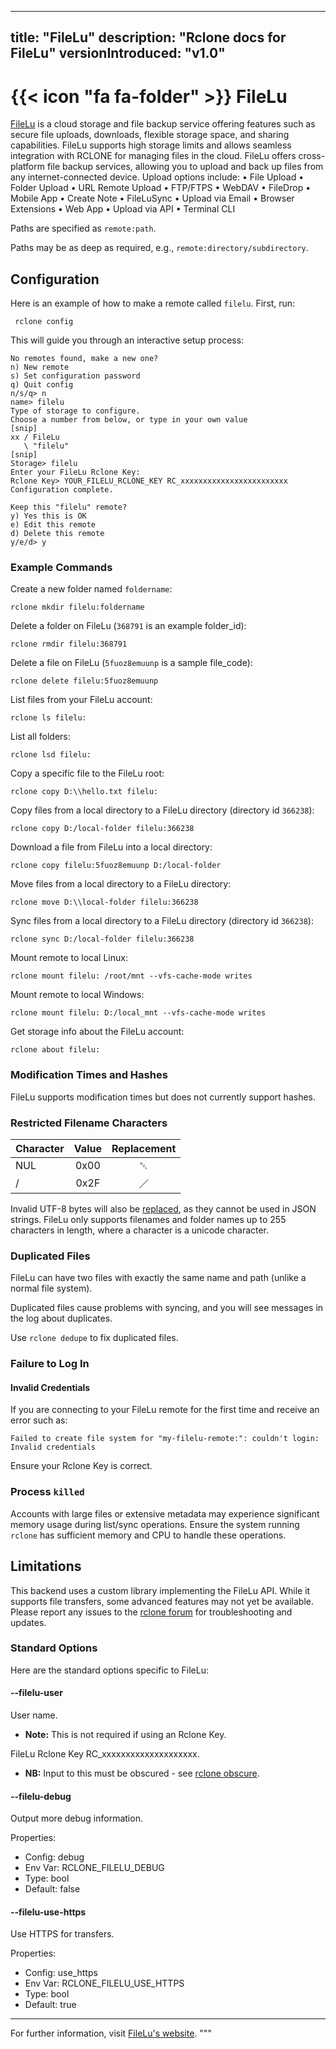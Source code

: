 
---
title: "FileLu"
description: "Rclone docs for FileLu"
versionIntroduced: "v1.0"
---

# {{< icon "fa fa-folder" >}} FileLu

[FileLu](https://filelu.com/) is a cloud storage and file backup service offering features such as secure file uploads, downloads, flexible storage space, and sharing capabilities. FileLu supports high storage limits and allows seamless integration with RCLONE for managing files in the cloud. FileLu offers cross-platform file backup services, allowing you to upload and back up files from any internet-connected device. Upload options include:
• File Upload
• Folder Upload
• URL Remote Upload
• FTP/FTPS
• WebDAV
• FileDrop
• Mobile App
• Create Note
• FileLuSync
• Upload via Email
• Browser Extensions
• Web App
• Upload via API
• Terminal CLI


Paths are specified as `remote:path`.

Paths may be as deep as required, e.g., `remote:directory/subdirectory`.

## Configuration

Here is an example of how to make a remote called `filelu`. First, run:

     rclone config

This will guide you through an interactive setup process:

```
No remotes found, make a new one?
n) New remote
s) Set configuration password
q) Quit config
n/s/q> n
name> filelu
Type of storage to configure.
Choose a number from below, or type in your own value
[snip]
xx / FileLu
   \ "filelu"
[snip]
Storage> filelu
Enter your FileLu Rclone Key:
Rclone Key> YOUR_FILELU_RCLONE_KEY RC_xxxxxxxxxxxxxxxxxxxxxxxx
Configuration complete.

Keep this "filelu" remote?
y) Yes this is OK
e) Edit this remote
d) Delete this remote
y/e/d> y
```

### Example Commands

Create a new folder named `foldername`:

    rclone mkdir filelu:foldername

Delete a folder on FileLu (`368791` is an example folder_id):

    rclone rmdir filelu:368791

Delete a file on FileLu (`5fuoz8emuunp` is a sample file_code):

    rclone delete filelu:5fuoz8emuunp

List files from your FileLu account:

    rclone ls filelu:

List all folders:

    rclone lsd filelu:

Copy a specific file to the FileLu root:

    rclone copy D:\\hello.txt filelu:

Copy files from a local directory to a FileLu directory (directory id `366238`):

    rclone copy D:/local-folder filelu:366238

Download a file from FileLu into a local directory:

    rclone copy filelu:5fuoz8emuunp D:/local-folder

Move files from a local directory to a FileLu directory:

    rclone move D:\\local-folder filelu:366238

Sync files from a local directory to a FileLu directory (directory id `366238`):

    rclone sync D:/local-folder filelu:366238
    
Mount remote to local Linux:

    rclone mount filelu: /root/mnt --vfs-cache-mode writes

Mount remote to local Windows:

    rclone mount filelu: D:/local_mnt --vfs-cache-mode writes


Get storage info about the FileLu account:

    rclone about filelu:

### Modification Times and Hashes

FileLu supports modification times but does not currently support hashes.

### Restricted Filename Characters

| Character | Value | Replacement |
| --------- |:-----:|:-----------:|
| NUL       | 0x00  | ␀           |
| /         | 0x2F  | ／          |

Invalid UTF-8 bytes will also be [replaced](/overview/#invalid-utf8), as they cannot be used in JSON strings.
FileLu only supports filenames and folder names up to 255 characters in length, where a
character is a unicode character.

### Duplicated Files

FileLu can have two files with exactly the same name and path (unlike a normal file system).

Duplicated files cause problems with syncing, and you will see messages in the log about duplicates.

Use `rclone dedupe` to fix duplicated files.

### Failure to Log In

#### Invalid Credentials

If you are connecting to your FileLu remote for the first time and receive an error such as:

```
Failed to create file system for "my-filelu-remote:": couldn't login: Invalid credentials
```

Ensure your Rclone Key is correct.

### Process `killed`

Accounts with large files or extensive metadata may experience significant memory usage during list/sync operations. Ensure the system running `rclone` has sufficient memory and CPU to handle these operations.

## Limitations

This backend uses a custom library implementing the FileLu API. While it supports file transfers, some advanced features may not yet be available. Please report any issues to the [rclone forum](https://forum.rclone.org/) for troubleshooting and updates.

### Standard Options

Here are the standard options specific to FileLu:

#### --filelu-user

User name. 

- **Note:** This is not required if using an Rclone Key.

FileLu Rclone Key RC_xxxxxxxxxxxxxxxxxxxx.

- **NB:** Input to this must be obscured - see [rclone obscure](/commands/rclone_obscure/).

#### --filelu-debug

Output more debug information.

Properties:

- Config:      debug
- Env Var:     RCLONE_FILELU_DEBUG
- Type:        bool
- Default:     false

#### --filelu-use-https

Use HTTPS for transfers.

Properties:

- Config:      use_https
- Env Var:     RCLONE_FILELU_USE_HTTPS
- Type:        bool
- Default:     true

---

For further information, visit [FileLu's website](https://filelu.com/).
"""
